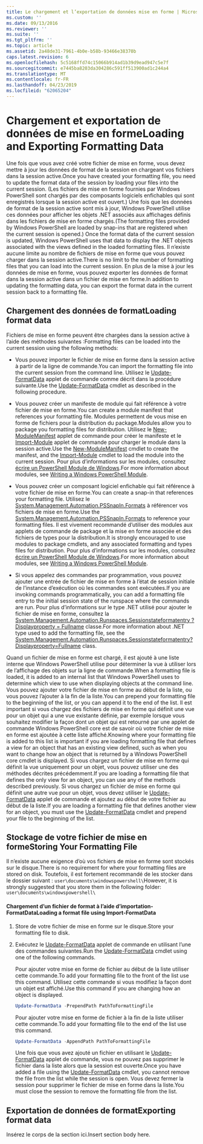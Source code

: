 ```yaml
---
title: Le chargement et l’exportation de données mise en forme | Microsoft Docs
ms.custom: ''
ms.date: 09/13/2016
ms.reviewer: ''
ms.suite: ''
ms.tgt_pltfrm: ''
ms.topic: article
ms.assetid: 2a48de31-7961-4b0e-b58b-93466e38370b
caps.latest.revision: 6
ms.openlocfilehash: 5c5168ffd74c15066b914ad1b39d9ead947c5e7f
ms.sourcegitcommit: e7445ba8203da304286c591ff513900ad1c244a4
ms.translationtype: MT
ms.contentlocale: fr-FR
ms.lasthandoff: 04/23/2019
ms.locfileid: "62065204"
---
```

# <a name="loading-and-exporting-formatting-data"></a><span data-ttu-id="d5e7b-102">Chargement et exportation de données de mise en forme</span><span class="sxs-lookup"><span data-stu-id="d5e7b-102">Loading and Exporting Formatting Data</span></span>

<span data-ttu-id="d5e7b-103">Une fois que vous avez créé votre fichier de mise en forme, vous devez mettre à jour les données de format de la session en chargeant vos fichiers dans la session active.</span><span class="sxs-lookup"><span data-stu-id="d5e7b-103">Once you have created your formatting file, you need to update the format data of the session by loading your files into the current session.</span></span> <span data-ttu-id="d5e7b-104">(Les fichiers de mise en forme fournies par Windows PowerShell sont chargés par des composants logiciels enfichables qui sont enregistrés lorsque la session active est ouvert.) Une fois que les données de format de la session active sont mis à jour, Windows PowerShell utilise ces données pour afficher les objets .NET associés aux affichages définis dans les fichiers de mise en forme chargés.</span><span class="sxs-lookup"><span data-stu-id="d5e7b-104">(The formatting files provided by Windows PowerShell are loaded by snap-ins that are registered when the current session is opened.) Once the format data of the current session is updated, Windows PowerShell uses that data to display the .NET objects associated with the views defined in the loaded formatting files.</span></span> <span data-ttu-id="d5e7b-105">Il n’existe aucune limite au nombre de fichiers de mise en forme que vous pouvez charger dans la session active.</span><span class="sxs-lookup"><span data-stu-id="d5e7b-105">There is no limit to the number of formatting files that you can load into the current session.</span></span> <span data-ttu-id="d5e7b-106">En plus de la mise à jour les données de mise en forme, vous pouvez exporter les données de format dans la session active dans un fichier de mise en forme.</span><span class="sxs-lookup"><span data-stu-id="d5e7b-106">In addition to updating the formatting data, you can export the format data in the current session back to a formatting file.</span></span>

## <a name="loading-format-data"></a><span data-ttu-id="d5e7b-107">Chargement des données de format</span><span class="sxs-lookup"><span data-stu-id="d5e7b-107">Loading format data</span></span>

<span data-ttu-id="d5e7b-108">Fichiers de mise en forme peuvent être chargées dans la session active à l’aide des méthodes suivantes :</span><span class="sxs-lookup"><span data-stu-id="d5e7b-108">Formatting files can be loaded into the current session using the following methods:</span></span>

- <span data-ttu-id="d5e7b-109">Vous pouvez importer le fichier de mise en forme dans la session active à partir de la ligne de commande.</span><span class="sxs-lookup"><span data-stu-id="d5e7b-109">You can import the formatting file into the current session from the command line.</span></span> <span data-ttu-id="d5e7b-110">Utilisez le [Update-FormatData](/powershell/module/Microsoft.PowerShell.Utility/Update-FormatData) applet de commande comme décrit dans la procédure suivante.</span><span class="sxs-lookup"><span data-stu-id="d5e7b-110">Use the [Update-FormatData](/powershell/module/Microsoft.PowerShell.Utility/Update-FormatData) cmdlet as described in the following procedure.</span></span>

- <span data-ttu-id="d5e7b-111">Vous pouvez créer un manifeste de module qui fait référence à votre fichier de mise en forme.</span><span class="sxs-lookup"><span data-stu-id="d5e7b-111">You can create a module manifest that references your formatting file.</span></span> <span data-ttu-id="d5e7b-112">Modules permettent de vous mise en forme de fichiers pour la distribution du package.</span><span class="sxs-lookup"><span data-stu-id="d5e7b-112">Modules allow you to package you formatting files for distribution.</span></span> <span data-ttu-id="d5e7b-113">Utilisez le [New-ModuleManifest](/powershell/module/Microsoft.PowerShell.Core/New-ModuleManifest) applet de commande pour créer le manifeste et le [Import-Module](/powershell/module/Microsoft.PowerShell.Core/Import-Module) applet de commande pour charger le module dans la session active.</span><span class="sxs-lookup"><span data-stu-id="d5e7b-113">Use the [New-ModuleManifest](/powershell/module/Microsoft.PowerShell.Core/New-ModuleManifest) cmdlet to create the manifest, and the [Import-Module](/powershell/module/Microsoft.PowerShell.Core/Import-Module) cmdlet to load the module into the current session.</span></span> <span data-ttu-id="d5e7b-114">Pour plus d’informations sur les modules, consultez [écrire un PowerShell Module de Windows](../module/writing-a-windows-powershell-module.md).</span><span class="sxs-lookup"><span data-stu-id="d5e7b-114">For more information about modules, see [Writing a Windows PowerShell Module](../module/writing-a-windows-powershell-module.md).</span></span>

- <span data-ttu-id="d5e7b-115">Vous pouvez créer un composant logiciel enfichable qui fait référence à votre fichier de mise en forme.</span><span class="sxs-lookup"><span data-stu-id="d5e7b-115">You can create a snap-in that references your formatting file.</span></span> <span data-ttu-id="d5e7b-116">Utilisez le [System.Management.Automation.PSSnapIn.Formats](/dotnet/api/System.Management.Automation.PSSnapIn.Formats) à référencer vos fichiers de mise en forme.</span><span class="sxs-lookup"><span data-stu-id="d5e7b-116">Use the [System.Management.Automation.PSSnapIn.Formats](/dotnet/api/System.Management.Automation.PSSnapIn.Formats) to reference your formatting files.</span></span> <span data-ttu-id="d5e7b-117">Il est vivement recommandé d’utiliser des modules aux applets de commande de package et la mise en forme associée et des fichiers de types pour la distribution.</span><span class="sxs-lookup"><span data-stu-id="d5e7b-117">It is strongly encouraged to use modules to package cmdlets, and any associated formatting and types files for distribution.</span></span> <span data-ttu-id="d5e7b-118">Pour plus d’informations sur les modules, consultez [écrire un PowerShell Module de Windows](../module/writing-a-windows-powershell-module.md).</span><span class="sxs-lookup"><span data-stu-id="d5e7b-118">For more information about modules, see [Writing a Windows PowerShell Module](../module/writing-a-windows-powershell-module.md).</span></span>

- <span data-ttu-id="d5e7b-119">Si vous appelez des commandes par programmation, vous pouvez ajouter une entrée de fichier de mise en forme à l’état de session initiale de l’instance d’exécution où les commandes sont exécutées.</span><span class="sxs-lookup"><span data-stu-id="d5e7b-119">If you are invoking commands programmatically, you can add a formatting file entry to the initial session state of the runspace where the commands are run.</span></span> <span data-ttu-id="d5e7b-120">Pour plus d’informations sur le type .NET utilisé pour ajouter le fichier de mise en forme, consultez la [System.Management.Automation.Runspaces.Sessionstateformatentry ? Displayproperty = Fullname](/dotnet/api/System.Management.Automation.Runspaces.SessionStateFormatEntry) classe.</span><span class="sxs-lookup"><span data-stu-id="d5e7b-120">For more information about .NET type used to add the formatting file, see the [System.Management.Automation.Runspaces.Sessionstateformatentry?Displayproperty=Fullname](/dotnet/api/System.Management.Automation.Runspaces.SessionStateFormatEntry) class.</span></span>

<span data-ttu-id="d5e7b-121">Quand un fichier de mise en forme est chargé, il est ajouté à une liste interne que Windows PowerShell utilise pour déterminer la vue à utiliser lors de l’affichage des objets sur la ligne de commande.</span><span class="sxs-lookup"><span data-stu-id="d5e7b-121">When a formatting file is loaded, it is added to an internal list that Windows PowerShell uses to determine which view to use when displaying objects at the command line.</span></span> <span data-ttu-id="d5e7b-122">Vous pouvez ajouter votre fichier de mise en forme au début de la liste, ou vous pouvez l’ajouter à la fin de la liste.</span><span class="sxs-lookup"><span data-stu-id="d5e7b-122">You can prepend your formatting file to the beginning of the list, or you can append it to the end of the list.</span></span> <span data-ttu-id="d5e7b-123">Il est important si vous chargez des fichiers de mise en forme qui définit une vue pour un objet qui a une vue existante définie, par exemple lorsque vous souhaitez modifier la façon dont un objet qui est retourné par une applet de commande Windows PowerShell core est de savoir où votre fichier de mise en forme est ajoutée à cette liste  affiché.</span><span class="sxs-lookup"><span data-stu-id="d5e7b-123">Knowing where your formatting file is added to this list is important if you are loading formatting file that defines a view for an object that has an existing view defined, such as when you want to change how an object that is returned by a Windows PowerShell core cmdlet is displayed.</span></span> <span data-ttu-id="d5e7b-124">Si vous chargez un fichier de mise en forme qui définit la vue uniquement pour un objet, vous pouvez utiliser une des méthodes décrites précédemment.</span><span class="sxs-lookup"><span data-stu-id="d5e7b-124">If you are loading a formatting file that defines the only view for an object, you can use any of the methods described previously.</span></span>  <span data-ttu-id="d5e7b-125">Si vous chargez un fichier de mise en forme qui définit une autre vue pour un objet, vous devez utiliser le [Update-FormatData](/powershell/module/Microsoft.PowerShell.Utility/Update-FormatData) applet de commande et ajoutez au début de votre fichier au début de la liste.</span><span class="sxs-lookup"><span data-stu-id="d5e7b-125">If you are loading a formatting file that defines another view for an object, you must use the [Update-FormatData](/powershell/module/Microsoft.PowerShell.Utility/Update-FormatData) cmdlet and prepend your file to the beginning of the list.</span></span>

## <a name="storing-your-formatting-file"></a><span data-ttu-id="d5e7b-126">Stockage de votre fichier de mise en forme</span><span class="sxs-lookup"><span data-stu-id="d5e7b-126">Storing Your Formatting File</span></span>

<span data-ttu-id="d5e7b-127">Il n’existe aucune exigence d’où vos fichiers de mise en forme sont stockés sur le disque.</span><span class="sxs-lookup"><span data-stu-id="d5e7b-127">There is no requirement for where your formatting files are stored on disk.</span></span> <span data-ttu-id="d5e7b-128">Toutefois, il est fortement recommandé de les stocker dans le dossier suivant : `user\documents\windowspowershell\`</span><span class="sxs-lookup"><span data-stu-id="d5e7b-128">However, it is strongly suggested that you store them in the following folder: `user\documents\windowspowershell\`</span></span>

#### <a name="loading-a-format-file-using-import-formatdata"></a><span data-ttu-id="d5e7b-129">Chargement d’un fichier de format à l’aide d’importation-FormatData</span><span class="sxs-lookup"><span data-stu-id="d5e7b-129">Loading a format file using Import-FormatData</span></span>

1. <span data-ttu-id="d5e7b-130">Store de votre fichier de mise en forme sur le disque.</span><span class="sxs-lookup"><span data-stu-id="d5e7b-130">Store your formatting file to disk.</span></span>

2. <span data-ttu-id="d5e7b-131">Exécutez le [Update-FormatData](/powershell/module/Microsoft.PowerShell.Utility/Update-FormatData) applet de commande en utilisant l’une des commandes suivantes.</span><span class="sxs-lookup"><span data-stu-id="d5e7b-131">Run the [Update-FormatData](/powershell/module/Microsoft.PowerShell.Utility/Update-FormatData) cmdlet using one of the following commands.</span></span>

   <span data-ttu-id="d5e7b-132">Pour ajouter votre mise en forme de fichier au début de la liste utiliser cette commande.</span><span class="sxs-lookup"><span data-stu-id="d5e7b-132">To add your formatting file to the front of the list use this command.</span></span> <span data-ttu-id="d5e7b-133">Utilisez cette commande si vous modifiez la façon dont un objet est affiché.</span><span class="sxs-lookup"><span data-stu-id="d5e7b-133">Use this command if you are changing how an object is displayed.</span></span>

   ```powershell
   Update-FormatData -PrependPath PathToFormattingFile
   ```

   <span data-ttu-id="d5e7b-134">Pour ajouter votre mise en forme de fichier à la fin de la liste utiliser cette commande.</span><span class="sxs-lookup"><span data-stu-id="d5e7b-134">To add your formatting file to the end of the list use this command.</span></span>

   ```powershell
   Update-FormatData -AppendPath PathToFormattingFile
   ```

   <span data-ttu-id="d5e7b-135">Une fois que vous avez ajouté un fichier en utilisant le [Update-FormatData](/powershell/module/Microsoft.PowerShell.Utility/Update-FormatData) applet de commande, vous ne pouvez pas supprimer le fichier dans la liste alors que la session est ouverte.</span><span class="sxs-lookup"><span data-stu-id="d5e7b-135">Once you have added a file using the [Update-FormatData](/powershell/module/Microsoft.PowerShell.Utility/Update-FormatData) cmdlet, you cannot remove the file from the list while the session is open.</span></span> <span data-ttu-id="d5e7b-136">Vous devez fermer la session pour supprimer le fichier de mise en forme dans la liste.</span><span class="sxs-lookup"><span data-stu-id="d5e7b-136">You must close the session to remove the formatting file from the list.</span></span>

## <a name="exporting-format-data"></a><span data-ttu-id="d5e7b-137">Exportation de données de format</span><span class="sxs-lookup"><span data-stu-id="d5e7b-137">Exporting format data</span></span>

<span data-ttu-id="d5e7b-138">Insérez le corps de la section ici.</span><span class="sxs-lookup"><span data-stu-id="d5e7b-138">Insert section body here.</span></span>
